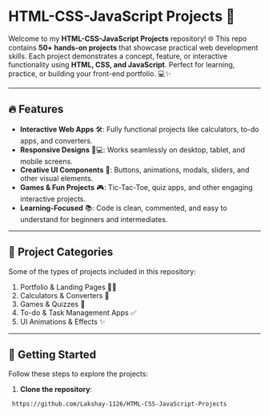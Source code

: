 # HTML-CSS-JavaScript Projects 🚀

Welcome to my **HTML-CSS-JavaScript Projects** repository! 🌐 This repo contains **50+ hands-on projects** that showcase practical web development skills. Each project demonstrates a concept, feature, or interactive functionality using **HTML, CSS, and JavaScript**. Perfect for learning, practice, or building your front-end portfolio. 💻✨

---

## 🔥 Features
- **Interactive Web Apps** 🛠️: Fully functional projects like calculators, to-do apps, and converters.  
- **Responsive Designs** 📱💻: Works seamlessly on desktop, tablet, and mobile screens.  
- **Creative UI Components** 🎨: Buttons, animations, modals, sliders, and other visual elements.  
- **Games & Fun Projects** 🎮: Tic-Tac-Toe, quiz apps, and other engaging interactive projects.  
- **Learning-Focused** 📚: Code is clean, commented, and easy to understand for beginners and intermediates.

---

## 📂 Project Categories
Some of the types of projects included in this repository:  
1. Portfolio & Landing Pages 👨‍💻  
2. Calculators & Converters 🔢  
3. Games & Quizzes 🎯  
4. To-do & Task Management Apps ✅  
5. UI Animations & Effects ✨  

---

## 🚀 Getting Started
Follow these steps to explore the projects:

1. **Clone the repository**:  
```bash
 https://github.com/Lakshay-1126/HTML-CSS-JavaScript-Projects
